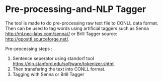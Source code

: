 # Pre-processing-and-NLP Tagger
The tool is made to do pre-processing raw text file to CONLL data format. Then can be used to tag words using artificial taggers such as Senna http://ml.nec-labs.com/senna//  or Brill Tagger source: http://gposttl.sourceforge.net/. 

Pre-processing steps : 
1) Sentence seperator using standorf tool https://nlp.stanford.edu/software/tokenizer.shtml
2) Then transfering the text into CONLL format.
3) Tagging with Senna or Brill Tagger


